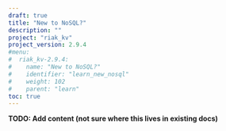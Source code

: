 ```yaml
---
draft: true
title: "New to NoSQL?"
description: ""
project: "riak_kv"
project_version: 2.9.4
#menu:
#  riak_kv-2.9.4:
#    name: "New to NoSQL?"
#    identifier: "learn_new_nosql"
#    weight: 102
#    parent: "learn"
toc: true
---
```


**TODO: Add content (not sure where this lives in existing docs)**

